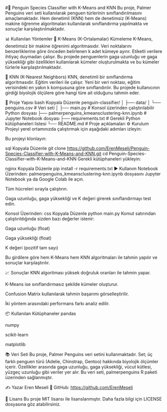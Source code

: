 #🐧 Penguin Species Classifier with K-Means and KNN
Bu proje, Palmer Penguins veri seti kullanılarak penguen türlerinin sınıflandırılmasını amaçlamaktadır. Hem denetimli (KNN) hem de denetimsiz (K-Means) makine öğrenme algoritmaları kullanılarak sınıflandırma yapılmakta ve sonuçlar karşılaştırılmaktadır.

📊 Kullanılan Yöntemler
🔹 K-Means (K-Ortalamalar) Kümeleme
K-Means, denetimsiz bir makine öğrenimi algoritmasıdır. Veri noktalarını benzerliklerine göre önceden belirlenen k adet kümeye ayırır. Etiketli verilere ihtiyaç duymadan çalışır. Bu projede penguenlerin gaga uzunluğu ve gaga yüksekliği gibi özellikleri kullanılarak kümeler oluşturulmakta ve bu kümeler türlerle karşılaştırılmaktadır.

🔹 KNN (K-Nearest Neighbors)
KNN, denetimli bir sınıflandırma algoritmasıdır. Eğitim verileri ile çalışır. Yeni bir veri noktası, eğitim verisindeki en yakın k komşusuna göre sınıflandırılır. Bu projede kullanıcının girdiği biyolojik ölçülere göre hangi türe ait olduğunu tahmin eder.

📁 Proje Yapısı
bash
Kopyala
Düzenle
penguin-classifier/
│
├── data/
│   └── penguins.csv                  # Veri seti
│
├── main.py                           # Konsol üzerinden çalıştırılabilir Python dosyası
├── palmerpenguins_kmeansclustering-knn.ipynb   # Jupyter Notebook dosyası
├── requirements.txt                  # Gerekli Python kütüphaneleri listesi
└── README.md                         # Proje açıklamaları
⚙️ Kurulum
Projeyi yerel ortamınızda çalıştırmak için aşağıdaki adımları izleyin:

Bu projeyi klonlayın:

sql
Kopyala
Düzenle
git clone https://github.com/ErenMeseli/Penguin-Species-Classifier-with-K-Means-and-KNN.git
cd Penguin-Species-Classifier-with-K-Means-and-KNN
Gerekli kütüphaneleri yükleyin:

nginx
Kopyala
Düzenle
pip install -r requirements.txt
▶️ Kullanım
Notebook Üzerinden:
palmerpenguins_kmeansclustering-knn.ipynb dosyasını Jupyter Notebook ya da Google Colab ile açın.

Tüm hücreleri sırayla çalıştırın.

Gaga uzunluğu, gaga yüksekliği ve K değeri girerek sınıflandırmayı test edin.

Konsol Üzerinden:
css
Kopyala
Düzenle
python main.py
Komut satırından çalıştırıldığında sizden bazı değerler istenir:

Gaga uzunluğu (float)

Gaga yüksekliği (float)

K değeri (pozitif tam sayı)

Bu girdilere göre hem K-Means hem KNN algoritmaları ile tahmin yapılır ve sonuçlar karşılaştırılır.

📈 Sonuçlar
KNN algoritması yüksek doğruluk oranları ile tahmin yapar.

K-Means ise sınıflandırmasız şekilde kümeler oluşturur.

Confusion Matrix kullanılarak tahmin başarımı görselleştirilir.

İki yöntem arasındaki performans farkı analiz edilir.

📦 Kullanılan Kütüphaneler
pandas

numpy

scikit-learn

matplotlib

📚 Veri Seti
Bu proje, Palmer Penguins veri setini kullanmaktadır. Set; üç farklı penguen türü (Adelie, Chinstrap, Gentoo) hakkında biyolojik ölçümler içerir. Özellikler arasında gaga uzunluğu, gaga yüksekliği, vücut kütlesi, yüzgeç uzunluğu gibi veriler yer alır. Bu veri seti, palmerpenguins R paketi üzerinden sağlanmıştır.

✍️ Yazar
Eren Meseli
📧 GitHub: https://github.com/ErenMeseli

📝 Lisans
Bu proje MIT lisansı ile lisanslanmıştır. Daha fazla bilgi için LICENSE dosyasına göz atabilirsiniz.